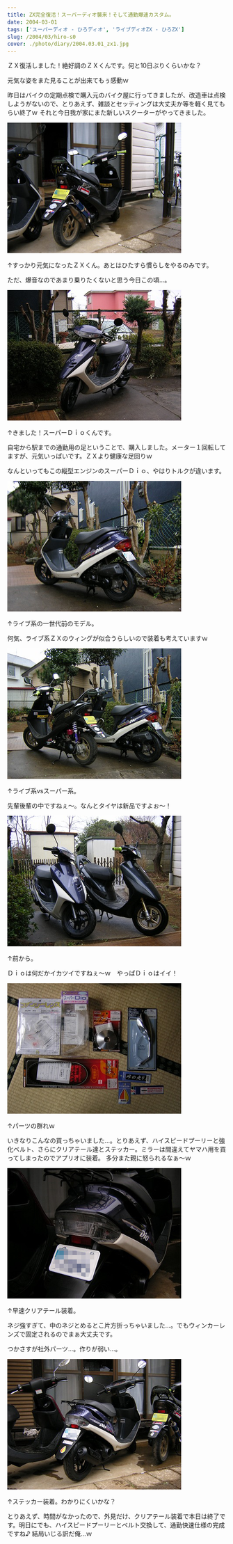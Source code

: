 ```yaml
---
title: ZX完全復活！スーパーディオ襲来！そして通勤爆速カスタム。
date: 2004-03-01
tags: ['スーパーディオ - ひろディオ', 'ライブディオZX - ひろZX']
slug: /2004/03/hiro-s0
cover: ./photo/diary/2004.03.01_zx1.jpg
---
```



<p class="sentence">ＺＸ復活しました！絶好調のＺＸくんです。何と10日ぶりくらいかな？</p>
<p class="sentence">元気な姿をまた見ることが出来てもぅ感動ｗ</p>
<p class="sentence spacing10">昨日はバイクの定期点検で購入元のバイク屋に行ってきましたが、改造車は点検しようがないので、とりあえず、雑談とセッティングは大丈夫か等を軽く見てもらい終了ｗ それと今日我が家にまた新しいスクーターがやってきました。</p>
<div class="center spacing"><img class="img-fluid" src="./photo/diary/2004.03.01_zx1.jpg" alt=""></div>
<p class="sentence">↑すっかり元気になったＺＸくん。あとはひたすら慣らしをやるのみです。</p>
<p class="sentence spacing10">ただ、爆音なのであまり乗りたくないと思う今日この頃...。</p>
<div class="center spacing"><img class="img-fluid" src="./photo/diary/2004.03.01_zx2.jpg" alt=""></div>
<p class="sentence">↑きました！スーパーＤｉｏくんです。</p>
<p class="sentence">自宅から駅までの通勤用の足ということで、購入しました。メーター１回転してますが、元気いっぱいです。ＺＸより健康な足回りｗ</p>
<p class="sentence spacing10">なんといってもこの縦型エンジンのスーパーＤｉｏ、やはりトルクが違います。</p>
<div class="center spacing"><img class="img-fluid" src="./photo/diary/2004.03.01_zx3.jpg" alt=""></div>
<p class="sentence">↑ライブ系の一世代前のモデル。</p>
<p class="sentence spacing10">何気、ライブ系ＺＸのウィングが似合うらしいので装着も考えていますｗ</p>
<div class="center spacing"><img class="img-fluid" src="./photo/diary/2004.03.01_zx4.jpg" alt=""></div>
<p class="sentence">↑ライブ系vsスーパー系。</p>
<p class="sentence spacing10">先輩後輩の中ですねぇ～。なんとタイヤは新品ですよぉ～！</p>
<div class="center spacing"><img class="img-fluid" src="./photo/diary/2004.03.01_zx5.jpg" alt=""></div>
<p class="sentence">↑前から。</p>
<p class="sentence spacing10">Ｄｉｏは何だかイカツイですねぇ～ｗ　やっぱＤｉｏはイイ！</p>
<div class="center spacing"><img class="img-fluid" src="./photo/diary/2004.03.01_zx6.jpg" alt=""></div>
<p class="sentence">↑パーツの群れｗ</p>
<p class="sentence spacing10">いきなりこんなの買っちゃいました...。とりあえず、ハイスピードプーリーと強化ベルト、さらにクリアテール達とステッカー。ミラーは間違えてヤマハ用を買ってしまったのでアプリオに装着。 多分また親に怒られるなぁ～ｗ</p>
<div class="center spacing"><img class="img-fluid" src="./photo/diary/2004.03.01_zx7.jpg" alt=""></div>
<p class="sentence">↑早速クリアテール装着。</p>
<p class="sentence">ネジ強すぎて、中のネジとめるとこ片方折っちゃいました...。でもウィンカーレンズで固定されるのでまぁ大丈夫です。</p>
<p class="sentence spacing10">つかさすが社外パーツ...。作りが弱い...。</p>
<div class="center spacing"><img class="img-fluid" src="./photo/diary/2004.03.01_zx8.jpg" alt=""></div>
<p class="sentence">↑ステッカー装着。わかりにくいかな？</p>
<p class="sentence spacing10">とりあえず、時間がなかったので、外見だけ、クリアテール装着で本日は終了です。明日にでも、ハイスピードプーリーとベルト交換して、通勤快速仕様の完成ですね♪ 結局いじる訳だ俺...ｗ</p>
